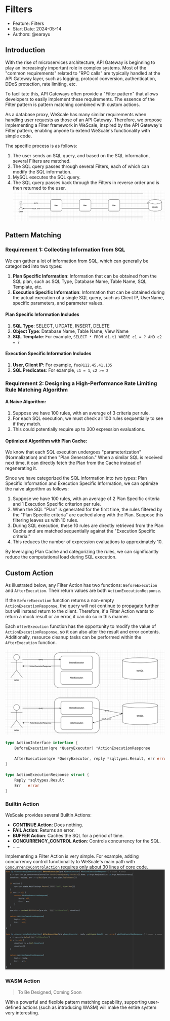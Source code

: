 # Filters

- Feature: Filters
- Start Date: 2024-05-14
- Authors: @earayu

## **Introduction**

With the rise of microservices architecture, API Gateway is beginning to play an increasingly important role in complex systems. Most of the "common requirements" related to "RPC calls" are typically handled at the API Gateway layer, such as logging, protocol conversion, authentication, DDoS protection, rate limiting, etc.

To facilitate this, API Gateways often provide a "Filter pattern" that allows developers to easily implement these requirements. The essence of the Filter pattern is pattern matching combined with custom actions.

As a database proxy, WeScale has many similar requirements when handling user requests as those of an API Gateway. Therefore, we propose implementing a Filter framework in WeScale, inspired by the API Gateway's Filter pattern, enabling anyone to extend WeScale's functionality with simple code.

The specific process is as follows:
1. The user sends an SQL query, and based on the SQL information, several Filters are matched.
2. The SQL query passes through several Filters, each of which can modify the SQL information.
3. MySQL executes the SQL query.
4. The SQL query passes back through the Filters in reverse order and is then returned to the user.
![img.png](images/filter1.png)

## **Pattern Matching**

### Requirement 1: Collecting Information from SQL

We can gather a lot of information from SQL, which can generally be categorized into two types:

1. **Plan Specific Information**: Information that can be obtained from the SQL plan, such as SQL Type, Database Name, Table Name, SQL Template, etc.
2. **Execution Specific Information**: Information that can be obtained during the actual execution of a single SQL query, such as Client IP, UserName, specific parameters, and parameter values.

#### Plan Specific Information Includes
1. **SQL Type**: SELECT, UPDATE, INSERT, DELETE
2. **Object Type**: Database Name, Table Name, View Name
3. **SQL Template**: For example, `SELECT * FROM d1.t1 WHERE c1 = ? AND c2 = ?`

#### Execution Specific Information Includes
1. **User, Client IP**: For example, `foo@112.45.41.135`
2. **SQL Predicates**: For example, `c1 = 1`, `c2 >= 2`

### Requirement 2: Designing a High-Performance Rate Limiting Rule Matching Algorithm

#### A Naive Algorithm:
1. Suppose we have 100 rules, with an average of 3 criteria per rule.
2. For each SQL execution, we must check all 100 rules sequentially to see if they match.
3. This could potentially require up to 300 expression evaluations.

#### Optimized Algorithm with Plan Cache:
We know that each SQL execution undergoes "parameterization" (Normalization) and then "Plan Generation." When a similar SQL is received next time, it can directly fetch the Plan from the Cache instead of regenerating it.

Since we have categorized the SQL information into two types: Plan Specific Information and Execution Specific Information, we can optimize the naive algorithm as follows:

1. Suppose we have 100 rules, with an average of 2 Plan Specific criteria and 1 Execution Specific criterion per rule.
2. When the SQL "Plan" is generated for the first time, the rules filtered by the "Plan Specific criteria" are cached along with the Plan. Suppose this filtering leaves us with 10 rules.
3. During SQL execution, these 10 rules are directly retrieved from the Plan Cache and are matched sequentially against the "Execution Specific criteria."
4. This reduces the number of expression evaluations to approximately 10.

By leveraging Plan Cache and categorizing the rules, we can significantly reduce the computational load during SQL execution.


## Custom Action

As illustrated below, any Filter Action has two functions: `BeforeExecution` and `AfterExecution`. Their return values are both `ActionExecutionResponse`.

If the `BeforeExecution` function returns a non-empty `ActionExecutionResponse`, the query will not continue to propagate further but will instead return to the client. Therefore, if a Filter Action wants to return a mock result or an error, it can do so in this manner.

Each `AfterExecution` function has the opportunity to modify the value of `ActionExecutionResponse`, so it can also alter the result and error contents. Additionally, resource cleanup tasks can be performed within the `AfterExecution` function.

![img.png](images/filter2.png)

```Go
type ActionInterface interface {
    BeforeExecution(qre *QueryExecutor) *ActionExecutionResponse

    AfterExecution(qre *QueryExecutor, reply *sqltypes.Result, err error) *ActionExecutionResponse
}

type ActionExecutionResponse struct {
    Reply *sqltypes.Result
    Err   error
}
```
### Builtin Action

WeScale provides several Builtin Actions:

- **CONTINUE Action**: Does nothing.
- **FAIL Action**: Returns an error.
- **BUFFER Action**: Caches the SQL for a period of time.
- **CONCURRENCY_CONTROL Action**: Controls concurrency for the SQL.
- ......

Implementing a Filter Action is very simple. For example, adding concurrency control functionality to WeScale's main path with `ConcurrencyControlAction` requires only about 30 lines of core code.
![img.png](images/filter3.png)

### WASM Action
> To Be Designed, Coming Soon

With a powerful and flexible pattern matching capability, supporting user-defined actions (such as introducing WASM) will make the entire system very interesting.

